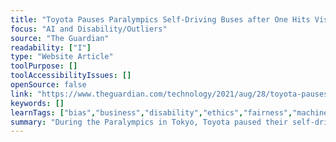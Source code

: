 ```yaml
---
title: "Toyota Pauses Paralympics Self-Driving Buses after One Hits Visually Impaired Athlete"
focus: "AI and Disability/Outliers"
source: "The Guardian"
readability: ["I"]
type: "Website Article"
toolPurpose: []
toolAccessibilityIssues: []
openSource: false
link: "https://www.theguardian.com/technology/2021/aug/28/toyota-pauses-paralympics-self-driving-buses-after-one-hits-visually-impaired-athlete"
keywords: []
learnTags: ["bias","business","disability","ethics","fairness","machineLearning","trust"]
summary: "During the Paralympics in Tokyo, Toyota paused their self-driving shuttle service after an athlete who has a vision disability was struck by one of their self-driving buses.  "
---
```


